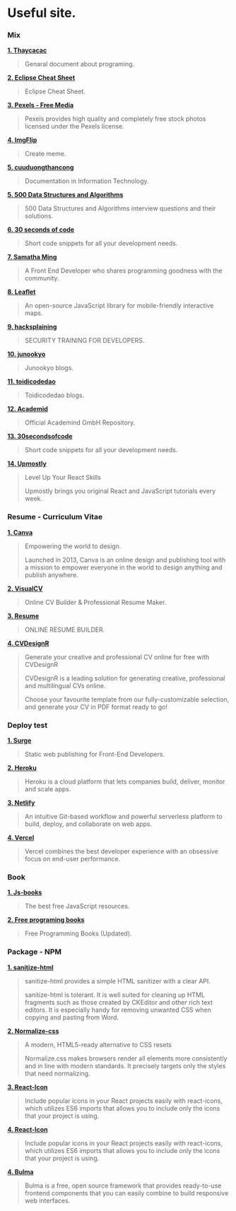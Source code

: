 # Useful site.

### Mix

**[1. Thaycacac](https://thaycacac.github.io)**

> Genaral document about programing.

**[2. Eclipse Cheat Sheet](https://www.shortcutfoo.com/app/dojos/eclipse-win/cheatsheet)**

> Eclipse Cheat Sheet.

**[3. Pexels - Free Media](https://www.pexels.com/)**

> Pexels provides high quality and completely free stock photos licensed under the Pexels license.

**[4. ImgFlip](https://imgflip.com/)**

> Create meme.

**[5. cuuduongthancong](https://cuuduongthancong.com/)**

> Documentation in Information Technology.

**[5. 500 Data Structures and Algorithms](https://techiedelight.quora.com/500-Data-Structures-and-Algorithms-interview-questions-and-their-solutions)**

> 500 Data Structures and Algorithms interview questions and their solutions.

**[6. 30 seconds of code](https://www.30secondsofcode.org/)**

> Short code snippets for all your development needs.

**[7. Samatha Ming](https://www.samanthaming.com/)**

> A Front End Developer who shares programming goodness with the community.

**[8. Leaflet](https://leafletjs.com/)**

> An open-source JavaScript library for mobile-friendly interactive maps.

**[9. hacksplaining](https://www.hacksplaining.com/)**

> SECURITY TRAINING FOR DEVELOPERS.

**[10. junookyo](https://www.junookyo.com/)**

> Junookyo blogs.

**[11. toidicodedao](https://toidicodedao.com/)**

> Toidicodedao blogs.

**[12. Academid](https://github.com/academind)**

> Official Academind GmbH Repository.

**[13. 30secondsofcode](https://www.30secondsofcode.org/)**

> Short code snippets for all your development needs.

**[14. Upmostly](https://upmostly.com/)**

> Level Up Your React Skills
>
> Upmostly brings you original React and JavaScript tutorials every week.


### Resume - Curriculum Vitae

**[1. Canva](https://www.uidesigndaily.com/)**

> Empowering the world to design.
>
> Launched in 2013, Canva is an online design and publishing tool with a mission to empower everyone in the world to design anything and publish anywhere.

**[2. VisualCV](https://www.visualcv.com/)**

> Online CV Builder & Professional Resume Maker.

**[3. Resume](https://resume.io/)**

> ONLINE RESUME BUILDER.

**[4. CVDesignR](https://cvdesignr.com/)**

> Generate your creative and professional CV online for free with CVDesignR
>
> CVDesignR is a leading solution for generating creative, professional and multilingual CVs online.
>
> Choose your favourite template from our fully-customizable selection, and generate your CV in PDF format ready to go!

### Deploy test

**[1. Surge](https://surge.sh)**

> Static web publishing for Front-End Developers.

**[2. Heroku](https://www.heroku.com)**

> Heroku is a cloud platform that lets companies build, deliver, monitor and scale apps.

**[3. Netlify](https://www.netlify.com)**

> An intuitive Git-based workflow and powerful serverless platform to build, deploy, and collaborate on web apps.

**[4. Vercel](https://vercel.com)**

> Vercel combines the best developer experience with an obsessive focus on end-user performance.

### Book

**[1. Js-books](https://jsbooks.revolunet.com/?utm_source=j2team&utm_medium=url_shortener)**

> The best free JavaScript resources.

**[2. Free programing books](https://dev.to/brogrammer2018/free-programming-books-updated-4pdp?fbclid=IwAR18AavYz-Cam4U4rxcYZyPWskoqv_QlVtQprXJPbgqpOjUQ09UAqa6AtO8)**

> Free Programming Books (Updated).

### Package - NPM

**[1. sanitize-html](https://www.npmjs.com/package/sanitize-html)**

> sanitize-html provides a simple HTML sanitizer with a clear API.
>
> sanitize-html is tolerant. It is well suited for cleaning up HTML fragments such as those created by CKEditor and other rich text editors. It is especially handy for removing unwanted CSS when copying and pasting from Word.

**[2. Normalize-css](https://necolas.github.io/normalize.css/)**

> A modern, HTML5-ready alternative to CSS resets
>
> Normalize.css makes browsers render all elements more consistently and in line with modern standards. It precisely targets only the styles that need normalizing.

**[3. React-Icon](https://github.com/react-icons/react-icons)**

> Include popular icons in your React projects easily with react-icons, which utilizes ES6 imports that allows you to include only the icons that your project is using.

**[4. React-Icon](https://github.com/react-icons/react-icons)**

> Include popular icons in your React projects easily with react-icons, which utilizes ES6 imports that allows you to include only the icons that your project is using.

**[4. Bulma](https://bulma.io/)**

> Bulma is a free, open source framework that provides ready-to-use frontend components that you can easily combine to build responsive web interfaces.
